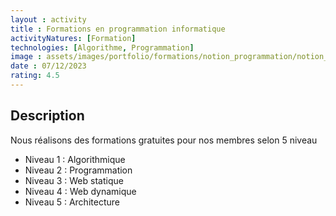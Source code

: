 ```yaml
---
layout : activity
title : Formations en programmation informatique
activityNatures: [Formation]
technologies: [Algorithme, Programmation]
image : assets/images/portfolio/formations/notion_programmation/notion_programmation_algorithme_750.jpg
date : 07/12/2023
rating: 4.5
---
```


## Description

Nous réalisons des formations gratuites pour nos membres selon 5 niveau 

- Niveau 1 : Algorithmique
- Niveau 2 : Programmation
- Niveau 3 : Web statique
- Niveau 4 : Web dynamique
- Niveau 5 : Architecture